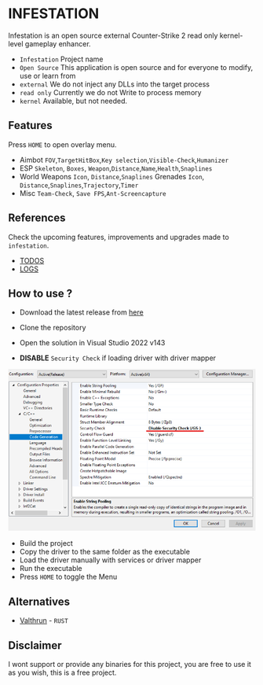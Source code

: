 # INFESTATION

Infestation is an open source external Counter-Strike 2 read only kernel-level gameplay enhancer.
- `Infestation` Project name
- `Open Source` This application is open source and for everyone to modify, use or learn from
- `external` We do not inject any DLLs into the target process
- `read only` Currently we do not Write to process memory
- `kernel` Available, but not needed.
 

## Features 

Press `HOME` to open overlay menu.

- Aimbot
	`FOV`,`TargetHitBox`,`Key selection`,`Visible-Check`,`Humanizer`
- ESP
	`Skeleton`, `Boxes`, `Weapon`,`Distance`,`Name`,`Health`,`Snaplines`
- World
	Weapons
		`Icon`, `Distance`,`Snaplines`
    Grenades
		`Icon`, `Distance`,`Snaplines`,`Trajectory`,`Timer`
- Misc
	`Team-Check`, `Save FPS`,`Ant-Screencapture`

## References

Check the upcoming features, improvements and upgrades made to `infestation`.

- [TODOS](https://github.com/vsaint1/cs2-infestation/blob/master/TODO.md)
- [LOGS](https://github.com/vsaint1/cs2-infestation/blob/master/CHANGELOG.md)

## How to use ?

- Download the latest release from [here](https://github.com/vsaint1/cs2-infestation)

- Clone the repository
- Open the solution in Visual Studio 2022 v143
- **DISABLE** `Security Check` if loading driver with driver mapper

<img src="./examples/security_check.png">

- Build the project
- Copy the driver to the same folder as the executable
- Load the driver manually with services or driver mapper
- Run the executable
- Press `HOME` to toggle the Menu

## Alternatives

- [Valthrun](https://github.com/Valthrun/Valthrun) - `RUST`

## Disclaimer

I wont support or provide any binaries for this project, you are free to use it as you wish, this is a free project.

